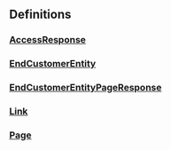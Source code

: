 
<a name="definitions"></a>
## Definitions

<a name="ref-accessresponse"></a>
### [AccessResponse](definitions/AccessResponse.md#accessresponse)

<a name="ref-endcustomerentity"></a>
### [EndCustomerEntity](definitions/EndCustomerEntity.md#endcustomerentity)

<a name="ref-endcustomerentitypageresponse"></a>
### [EndCustomerEntityPageResponse](definitions/EndCustomerEntityPageResponse.md#endcustomerentitypageresponse)

<a name="ref-link"></a>
### [Link](definitions/Link.md#link)

<a name="ref-page"></a>
### [Page](definitions/Page.md#page)


